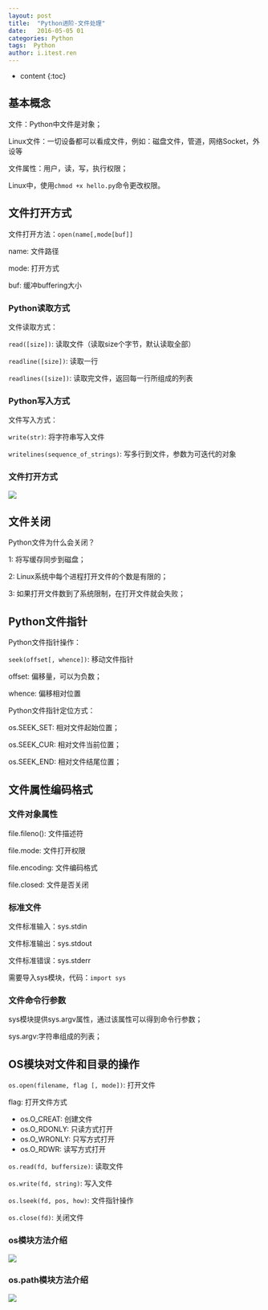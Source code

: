 ```yaml
---
layout: post
title:  "Python进阶-文件处理"
date:   2016-05-05 01
categories: Python
tags:  Python
author: i.itest.ren
---
```


* content
{:toc}





## 基本概念 ##

文件：Python中文件是对象；

Linux文件：一切设备都可以看成文件，例如：磁盘文件，管道，网络Socket，外设等

文件属性：用户，读，写，执行权限；

Linux中，使用`chmod +x hello.py`命令更改权限。

## 文件打开方式 ##

文件打开方法：`open(name[,mode[buf]]`

name: 文件路径

mode: 打开方式

buf: 缓冲buffering大小

### Python读取方式 ###

文件读取方式：

`read([size])`: 读取文件（读取size个字节，默认读取全部）

`readline([size])`: 读取一行

`readlines([size])`: 读取完文件，返回每一行所组成的列表

### Python写入方式 ###

文件写入方式：

`write(str)`: 将字符串写入文件

`writelines(sequence_of_strings)`: 写多行到文件，参数为可迭代的对象

### 文件打开方式 ###

![](http://7fvd6e.com1.z0.glb.clouddn.com/pytho%E6%96%87%E4%BB%B6%E6%89%93%E5%BC%80%E6%96%B9%E5%BC%8F.jpg)


## 文件关闭 ##

Python文件为什么会关闭？

1: 将写缓存同步到磁盘；

2: Linux系统中每个进程打开文件的个数是有限的；

3: 如果打开文件数到了系统限制，在打开文件就会失败；

## Python文件指针 ##

Python文件指针操作：

`seek(offset[, whence])`: 移动文件指针

offset: 偏移量，可以为负数；

whence: 偏移相对位置

Python文件指针定位方式：

os.SEEK_SET: 相对文件起始位置；

os.SEEK_CUR: 相对文件当前位置；

os.SEEK_END: 相对文件结尾位置；

## 文件属性编码格式 ##

### 文件对象属性 ###

file.fileno(): 文件描述符

file.mode: 文件打开权限

file.encoding: 文件编码格式

file.closed: 文件是否关闭

### 标准文件 ###

文件标准输入：sys.stdin

文件标准输出：sys.stdout

文件标准错误：sys.stderr

需要导入sys模块，代码：`import sys`

### 文件命令行参数 ###

sys模块提供sys.argv属性，通过该属性可以得到命令行参数；

sys.argv:字符串组成的列表；

## OS模块对文件和目录的操作 ##

`os.open(filename, flag [, mode])`: 打开文件

flag: 打开文件方式

- os.O_CREAT: 创建文件
- os.O_RDONLY: 只读方式打开
- os.O_WRONLY: 只写方式打开
- os.O_RDWR: 读写方式打开

`os.read(fd, buffersize)`: 读取文件

`os.write(fd, string)`: 写入文件

`os.lseek(fd, pos, how)`: 文件指针操作

`os.close(fd)`: 关闭文件

### os模块方法介绍 ###

![](http://7fvd6e.com1.z0.glb.clouddn.com/os%E6%A8%A1%E5%9D%97%E6%96%B9%E6%B3%95%E4%BB%8B%E7%BB%8D.jpg)

### os.path模块方法介绍 ###

![](http://7fvd6e.com1.z0.glb.clouddn.com/os.path%E6%A8%A1%E5%9D%97%E6%96%B9%E6%B3%95%E4%BB%8B%E7%BB%8D.jpg)

